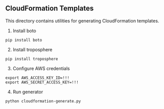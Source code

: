 
## CloudFormation Templates

This directory contains utilities for generating CloudFormation templates.


1. Install boto
  ```
  pip install boto
  ```
2. Install troposphere
  ```
  pip install troposphere
  ```
3. Configure AWS credentials
  ```
  export AWS_ACCESS_KEY_ID=!!!
  export AWS_SECRET_ACCESS_KEY=!!!
  ```
4. Run generator
  ```
  python cloudformation-generate.py
  ```
